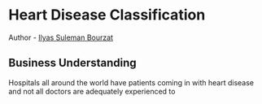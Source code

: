 # Heart Disease Classification 
Author - [Ilyas Suleman Bourzat](https://github.com/bourzat)
## Business Understanding
Hospitals all around the world have patients coming in with heart disease and not all doctors are adequately experienced to 
